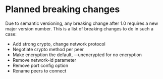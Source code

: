 # Planned breaking changes

Due to semantic versioning, any breaking change after 1.0 requires a new major version number.
This is a list of breaking changes to do in such a case:

- Add strong crypto, change network protocol
- Negotiate crypto method per peer
- Make encryption the default, --unencrypted for no encryption
- Remove network-id parameter
- Remove port config option
- Rename peers to connect